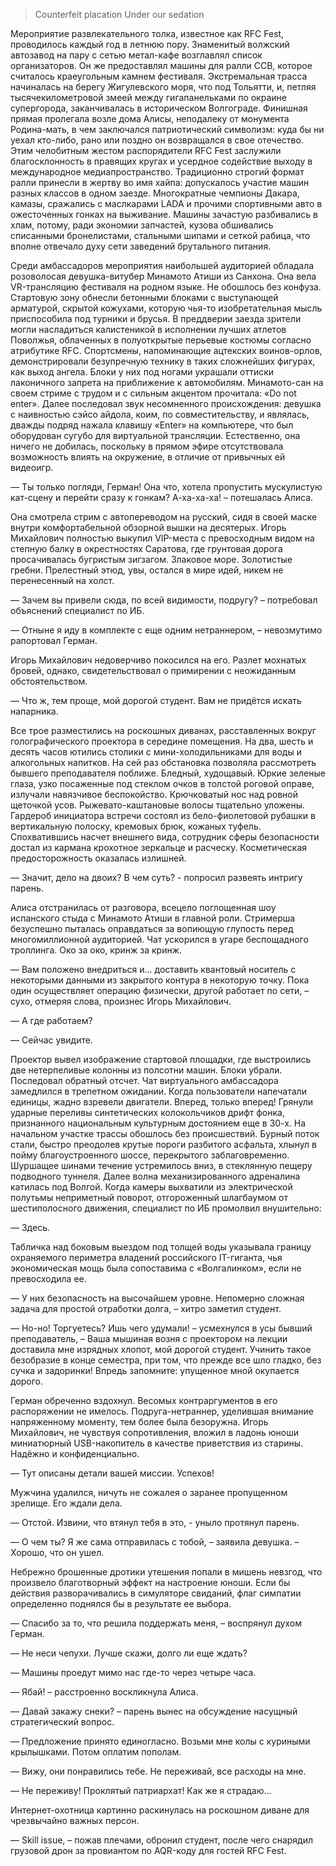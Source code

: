 > Counterfeit placation Under our sedation

Мероприятие развлекательного толка, известное как RFC Fest, проводилось каждый год в летнюю пору. Знаменитый волжский автозавод на пару с сетью метал-кафе возглавлял список организаторов. Он же предоставлял машины для ралли ССВ, которое считалось краеугольным камнем фестиваля. Экстремальная трасса начиналась на берегу Жигулевского моря, что под Тольятти, и, петляя тысячекилометровой змеей между гигапанельками по окраине супергорода, заканчивалась в историческом Волгограде. Финишная прямая пролегала возле дома Алисы, неподалеку от монумента Родина-мать, в чем заключался патриотический символизм: куда бы ни уехал кто-либо, рано или поздно он возвращался в свое отечество. Этим челобитным жестом распорядители RFC Fest заслужили благосклонность в правящих кругах и усердное содействие выходу в международное медиапространство. Традиционно строгий формат ралли принесли в жертву во имя хайпа: допускалось участие машин разных классов в одном заезде. Многократные чемпионы Дакара, камазы, сражались с маслкарами LADA и прочими спортивными авто в ожесточенных гонках на выживание. Машины зачастую разбивались в хлам, потому, ради экономии запчастей, кузова обшивались списанными бронелистами, стальными шипами и сеткой рабица, что вполне отвечало духу сети заведений брутального питания.

Среди амбассадоров мероприятия наибольшей аудиторией обладала розоволосая девушка-витубер Минамото Атиши из Санхона. Она вела VR-трансляцию фестиваля на родном языке. Не обошлось без конфуза. Стартовую зону обнесли бетонными блоками с выступающей арматурой, скрытой кожухами, которую чья-то изобретательная мысль приспособила под турники и брусья. В преддверии заезда зрители могли насладиться калистеникой в исполнении лучших атлетов Поволжья, облаченных в полуоткрытые перьевые костюмы согласно атрибутике RFC. Спортсмены, напоминающие ацтекских воинов-орлов, демонстрировали безупречную технику в таких сложнейших фигурах, как выход ангела. Блоки у них под ногами украшали оттиски лаконичного запрета на приближение к автомобилям. Минамото-сан на своем стриме с трудом и с сильным акцентом прочитала: «Do not enter». Далее последовал звук несомненного происхождения: девушка с наивностью сэйсо айдола, коим, по совместительству, и являлась, дважды подряд нажала клавишу «Enter» на компьютере, что был оборудован сугубо для виртуальной трансляции. Естественно, она ничего не добилась, поскольку в прямом эфире отсутствовала возможность влиять на окружение, в отличие от привычных ей видеоигр.

— Ты только погляди, Герман! Она что, хотела пропустить мускулистую кат-сцену и перейти сразу к гонкам? А-ха-ха-ха! – потешалась Алиса.

Она смотрела стрим с автопереводом на русский, сидя в своей маске внутри комфортабельной обзорной вышки на десятерых. Игорь Михайлович полностью выкупил VIP-места с превосходным видом на степную балку в окрестностях Саратова, где грунтовая дорога просачивалась бугристым зигзагом. Злаковое море. Золотистые гребни. Прелестный этюд, увы, остался в мире идей, никем не перенесенный на холст.

— Зачем вы привели сюда, по всей видимости, подругу? – потребовал объяснений специалист по ИБ.

— Отныне я иду в комплекте с еще одним нетраннером, – невозмутимо рапортовал Герман.

Игорь Михайлович недоверчиво покосился на его. Разлет мохнатых бровей, однако, свидетельствовал о примирении с неожиданным обстоятельством.

— Что ж, тем проще, мой дорогой студент. Вам не придётся искать напарника.

Все трое разместились на роскошных диванах, расставленных вокруг голографического проектора в середине помещения. На два, шесть и десять часов ютились столики с мини-холодильниками для воды и алкогольных напитков. На сей раз обстановка позволяла рассмотреть бывшего преподавателя поближе. Бледный, худощавый. Юркие зеленые глаза, узко посаженные под стеклом очков в толстой роговой оправе, излучали навязчивое беспокойство. Крючковатый нос над ровной щеточкой усов. Рыжевато-каштановые волосы тщательно уложены. Гардероб инициатора встречи состоял из бело-фиолетовой рубашки в вертикальную полоску, кремовых брюк, кожаных туфель. Спохватившись насчет внешнего вида, сотрудник сферы безопасности достал из кармана крохотное зеркальце и расческу. Косметическая предосторожность оказалась излишней.

— Значит, дело на двоих? В чем суть? - попросил развеять интригу парень.

Алиса отстранилась от разговора, всецело поглощенная шоу испанского стыда с Минамото Атиши в главной роли. Стримерша безуспешно пыталась оправдаться за вопиющую глупость перед многомиллионной аудиторией. Чат ускорился в угаре беспощадного троллинга. Око за око, кринж за кринж.

— Вам положено внедриться и... доставить квантовый носитель с некоторыми данными из закрытого контура в некоторую точку. Пока один осуществляет операцию физически, другой работает по сети, – сухо, отмеряя слова, произнес Игорь Михайлович.

— А где работаем?

— Сейчас увидите.

Проектор вывел изображение стартовой площадки, где выстроились две нетерпеливые колонны из полсотни машин. Блоки убрали. Последовал обратный отсчет. Чат виртуального амбассадора замедлился в трепетном ожидании. Когда пользователи напечатали единицы, жадно взревели двигатели. Вперед, только вперед! Грянули ударные переливы синтетических колокольчиков дрифт фонка, признанного национальным культурным достоянием еще в 30-х. На начальном участке трассы обошлось без происшествий. Бурный поток стали, быстро преодолев крутые пороги разбитого асфальта, хлынул в пойму благоустроенного шоссе, перекрытого заблаговременно. Шуршащее шинами течение устремилось вниз, в стеклянную пещеру подводного туннеля. Далее волна механизированного адреналина катилась под Волгой. Когда камеры выхватили из электрической полутьмы неприметный поворот, отгороженный шлагбаумом от шестиполосного движения, специалист по ИБ промолвил внушительно:

— Здесь.

Табличка над боковым выездом под толщей воды указывала границу охраняемого периметра владений российского IT-гиганта, чья экономическая мощь была сопоставима с «Волгалинком», если не превосходила ее.

— У них безопасность на высочайшем уровне. Непомерно сложная задача для простой отработки долга, – хитро заметил студент.

— Но-но! Торгуетесь? Ишь чего удумали! – усмехнулся в усы бывший преподаватель, – Ваша мышиная возня с проектором на лекции доставила мне изрядных хлопот, мой дорогой студент. Учинить такое безобразие в конце семестра, при том, что прежде все шло гладко, без сучка и задоринки! Впредь запомните: упущенное мной окупается дорого.

Герман обреченно вздохнул. Весомых контраргументов в его распоряжении не имелось. Подруга-нетраннер, уделившая внимание напряженному моменту, тем более была безоружна. Игорь Михайлович, не чувствуя сопротивления, вложил в ладонь юноши миниатюрный USB-накопитель в качестве приветствия из старины. Надёжно и конфиденциально.

— Тут описаны детали вашей миссии. Успехов!

Мужчина удалился, ничуть не сожалея о заранее пропущенном зрелище. Его ждали дела.

— Отстой. Извини, что втянул тебя в это, - уныло протянул парень.

— О чем ты? Я же сама отправилась с тобой, – заявила девушка. – Хорошо, что он ушел.

Небрежно брошенные дротики утешения попали в мишень невзгод, что произвело благотворный эффект на настроение юноши. Если бы действия разворачивались в симуляторе свиданий, флаг симпатии определенно поднялся бы в результате ее выбора.

— Спасибо за то, что решила поддержать меня, – воспрянул духом Герман.

— Не неси чепухи. Лучше скажи, долго ли еще ждать?

— Машины проедут мимо нас где-то через четыре часа.

— Ябай! – расстроенно воскликнула Алиса.

— Давай закажу снеки? – парень вынес на обсуждение насущный стратегический вопрос.

— Предложение принято единогласно. Возьми мне колы с куриными крылышками. Потом оплатим пополам.

— Вижу, они понравились тебе. Не переживай, все расходы на мне.

— Не переживу! Проклятый патриархат! Как же я страдаю...

Интернет-охотница картинно раскинулась на роскошном диване для чрезвычайно важных персон.

— Skill issue, – пожав плечами, обронил студент, после чего снарядил грузовой дрон за провиантом по AQR-коду для гостей RFC Fest.